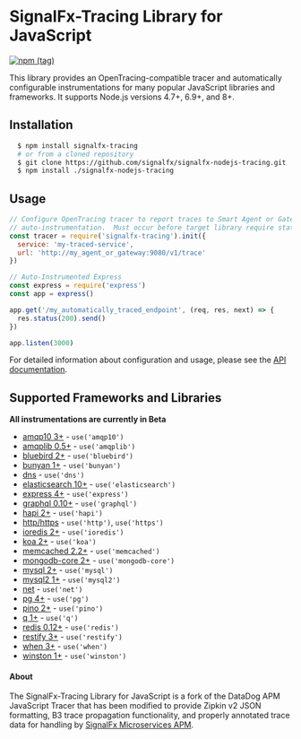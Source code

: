 # SignalFx-Tracing Library for JavaScript

[![npm (tag)](https://img.shields.io/npm/v/signalfx-tracing/dev.svg)](https://www.npmjs.com/package/signalfx-tracing/v/dev)

This library provides an OpenTracing-compatible tracer and automatically configurable instrumentations for many popular JavaScript libraries and frameworks.  It supports Node.js versions 4.7+, 6.9+, and 8+.

## Installation

```bash
  $ npm install signalfx-tracing
  # or from a cloned repository
  $ git clone https://github.com/signalfx/signalfx-nodejs-tracing.git
  $ npm install ./signalfx-nodejs-tracing
```

## Usage

```javascript
// Configure OpenTracing tracer to report traces to Smart Agent or Gateway and initiate
// auto-instrumentation.  Must occur before target library require statements.
const tracer = require('signalfx-tracing').init({
  service: 'my-traced-service', 
  url: 'http://my_agent_or_gateway:9080/v1/trace'
})

// Auto-Instrumented Express
const express = require('express')
const app = express()

app.get('/my_automatically_traced_endpoint', (req, res, next) => {
  res.status(200).send()
})

app.listen(3000)
```

For detailed information about configuration and usage, please see the [API documentation](./docs/API.md).

## Supported Frameworks and Libraries

**All instrumentations are currently in Beta**

* [amqp10 3+](https://github.com/noodlefrenzy/node-amqp10) - `use('amqp10')`
* [amqplib 0.5+](http://www.squaremobius.net/amqp.node/) - `use('amqplib')`
* [bluebird 2+](https://github.com/petkaantonov/bluebird) - `use('bluebird')`
* [bunyan 1+](https://github.com/trentm/node-bunyan) - `use('bunyan')`
* [dns](https://nodejs.org/api/dns.html) - `use('dns')`
* [elasticsearch 10+](https://www.elastic.co/guide/en/elasticsearch/client/javascript-api/current/index.html) - `use('elasticsearch')`
* [express 4+](http://expressjs.com/) - `use('express')`
* [graphql 0.10+](https://github.com/graphql/graphql-js) - `use('graphql')`
* [hapi 2+](https://hapijs.com/) - `use('hapi')`
* [http/https](https://nodejs.org/api/http.html) - `use('http')`, `use('https')`
* [ioredis 2+](https://github.com/luin/ioredis) - `use('ioredis')`
* [koa 2+](https://koajs.com/) - `use('koa')`
* [memcached 2.2+](https://github.com/3rd-Eden/memcached) - `use('memcached')`
* [mongodb-core 2+](https://github.com/mongodb-js/mongodb-core) - `use('mongodb-core')`
* [mysql 2+](https://github.com/mysqljs/mysql) - `use('mysql')`
* [mysql2 1+](https://github.com/sidorares/node-mysql2) - `use('mysql2')`
* [net](https://nodejs.org/api/net.html) - `use('net')`
* [pg 4+](https://github.com/brianc/node-postgres) - `use('pg')`
* [pino 2+](http://getpino.io/#/) - `use('pino')`
* [q 1+](https://github.com/kriskowal/q) - `use('q')`
* [redis 0.12+](https://github.com/NodeRedis/node_redis) - `use('redis')`
* [restify 3+](http://restify.com/) - `use('restify')`
* [when 3+](https://github.com/cujojs/when) - `use('when')`
* [winston 1+](https://github.com/winstonjs/winston) - `use('winston')`

#### About
The SignalFx-Tracing Library for JavaScript is a fork of the DataDog APM JavaScript Tracer that has been modified to provide Zipkin v2 JSON formatting, B3 trace propagation functionality, and properly annotated trace data for handling by [SignalFx Microservices APM](https://docs.signalfx.com/en/latest/apm/apm-overview/index.html).